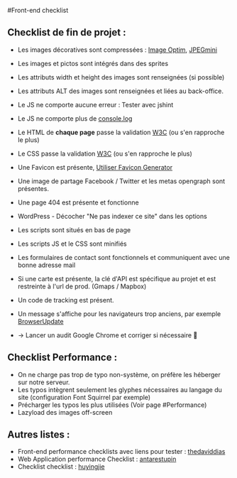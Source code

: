 #Front-end checklist

## Checklist de fin de projet :
* Les images décoratives sont compressées : [Image Optim](https://imageoptim.com/fr), [JPEGmini](https://www.jpegmini.com/)
* Les images et pictos sont intégrés dans des sprites
* Les attributs width et height des images sont renseignées (si possible)
* Les attributs ALT des images sont renseignées et liées au back-office.

* Le JS ne comporte aucune erreur : Tester avec jshint
* Le JS ne comporte plus de [console.log](https://www.npmjs.com/package/gulp-strip-debug)

* Le HTML de **chaque page** passe la validation [W3C](https://validator.w3.org/) (ou s'en rapproche le plus)
* Le CSS passe la validation [W3C](https://jigsaw.w3.org/css-validator/) (ou s'en rapproche le plus)

* Une Favicon est présente, [Utiliser Favicon Generator](https://realfavicongenerator.net/)
* Une image de partage Facebook / Twitter et les metas opengraph sont présentes.
* Une page 404 est présente et fonctionne
* WordPress - Décocher "Ne pas indexer ce site" dans les options

* Les scripts sont situés en bas de page
* Les scripts JS et le CSS sont minifiés
* Les formulaires de contact sont fonctionnels et communiquent avec une bonne adresse mail
* Si une carte est présente, la clé d'API est spécifique au projet et est restreinte à l'url de prod. (Gmaps / Mapbox)
* Un code de tracking est présent.

* Un message s'affiche pour les navigateurs trop anciens, par exemple [BrowserUpdate](https://browser-update.org/)

* -> Lancer un audit Google Chrome et corriger si nécessaire 🔨


## Checklist Performance :
* On ne charge pas trop de typo non-système, on préfère les héberger sur notre serveur.
* Les typos intègrent seulement les glyphes nécessaires au langage du site (configuration Font Squirrel par exemple)
* Précharger les typos les plus utilisées (Voir page #Performance)
* Lazyload des images off-screen

## Autres listes :
* Front-end performance checklists avec liens pour tester : [thedaviddias](https://github.com/thedaviddias/Front-End-Performance-Checklist)
* Web Application performance Checklist : [antarestupin](https://github.com/antarestupin/performance-checklist)
* Checklist checklist : [huyingjie](https://github.com/huyingjie/Checklist-Checklist)
